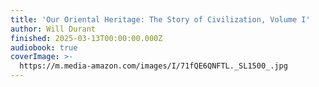 ```yaml
---
title: 'Our Oriental Heritage: The Story of Civilization, Volume I'
author: Will Durant
finished: 2025-03-13T00:00:00.000Z
audiobook: true
coverImage: >-
  https://m.media-amazon.com/images/I/71fQE6QNFTL._SL1500_.jpg
---
```

